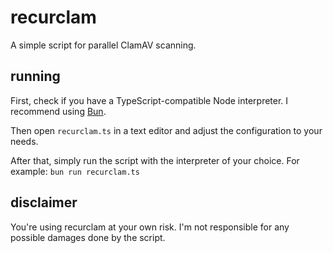 # recurclam
A simple script for parallel ClamAV scanning.

## running
First, check if you have a TypeScript-compatible Node interpreter. I recommend using [Bun](https://bun.sh/).

Then open `recurclam.ts` in a text editor and adjust the configuration to your needs.

After that, simply run the script with the interpreter of your choice. For example: `bun run recurclam.ts`

## disclaimer

You're using recurclam at your own risk. I'm not responsible for any possible damages done by the script.
